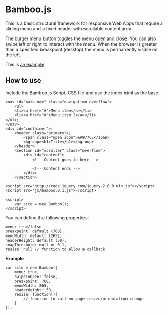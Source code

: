 Bamboo.js
=========

This is a basic structural framework for responsive Web Apps that require a sliding menu and a fixed header with scrollable content area.

The burger menu button toggles the menu open and close. You can also swipe left or right to interact with the menu.
When the browser is greater than a specified breakpoint (desktop) the menu is permanently visible on the left.

This is [an example](http://www.andrewgreig.com/demo/bamboo/ "Sliding Responsive menu")

How to use
----------
Include the Bamboo.js Script, CSS file and use the index.html as the base.

    <nav id="main-nav" class="navigation overflow">
        <ul>
        <li><a href="#">Menu item</a></li>
        <li><a href="#">Menu item 2</a></li>
    </ul>;
    </nav>;
    <div id="container">;
        <header class="primary">;
            <span class="open icon">&#9776;</span>
            <hgroup><h1>Title</h1></hgroup>
        </header>
        <section id="scroller" class="overflow">
            <div id="content">
                <!-- Content goes in here -->

                <!-- Content ends -->
            </div>
        </section>
</div>

    <script src="http://code.jquery.com/jquery-2.0.0.min.js"></script>
    <script src="js/bamboo.0.1.js"></script>

    <script>
        var site = new Bamboo();
    </script>

You can define the following properties:

    menu: true/false
    breakpoint: default (768),
    menuWidth: default (265),
    headerHeight: default (50),
    snapThreshold: null or 0-1,
    resize: null // function to allow a callback

**Example**

    var site = new Bamboo({
        menu: true,
        swipeToOpen: false,
        breakpoint: 768,
        menuWidth: 265,
        headerHeight: 50,
        resize: function(){
            // function to call on page resize/orientation change
        }
    });

